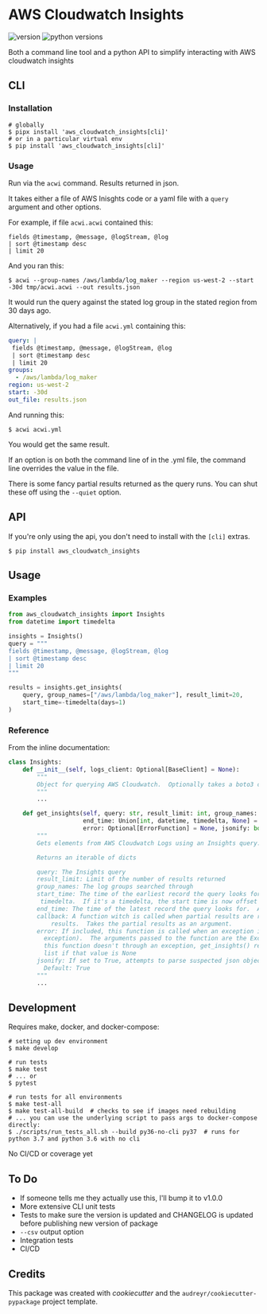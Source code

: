 # AWS Cloudwatch Insights

![version](https://img.shields.io/pypi/v/aws_cloudwatch_insights)
![python versions](https://img.shields.io/pypi/pyversions/aws_cloudwatch_insights)

Both a command line tool and a python API to simplify interacting with AWS cloudwatch insights

## CLI

### Installation

```shell
# globally
$ pipx install 'aws_cloudwatch_insights[cli]'
# or in a particular virtual env
$ pip install 'aws_cloudwatch_insights[cli]'
```

### Usage

Run via the `acwi` command.  Results returned in json.

It takes either a file of AWS Inisghts code or a yaml file with a `query` argument and other options.

For example, if file `acwi.acwi` contained this:

```
fields @timestamp, @message, @logStream, @log
| sort @timestamp desc
| limit 20
```

And you ran this:

```shell
$ acwi --group-names /aws/lambda/log_maker --region us-west-2 --start -30d tmp/acwi.acwi --out results.json
```

It would run the query against the stated log group in the stated region from 30 days ago.

Alternatively, if you had a file `acwi.yml` containing this:

```yaml
query: |
 fields @timestamp, @message, @logStream, @log
 | sort @timestamp desc
 | limit 20
groups:
  - /aws/lambda/log_maker
region: us-west-2
start: -30d
out_file: results.json
```

And running this:

```shell
$ acwi acwi.yml
```

You would get the same result.

If an option is on both the command line of in the .yml file, the command line overrides the value in the file.

There is some fancy partial results returned as the query runs.  You can shut these off using the `--quiet` option.

## API

If you're only using the api, you don't need to install with the `[cli]` extras.

```shell
$ pip install aws_cloudwatch_insights
```

## Usage

### Examples

```python
from aws_cloudwatch_insights import Insights
from datetime import timedelta

insights = Insights()
query = """
fields @timestamp, @message, @logStream, @log
| sort @timestamp desc
| limit 20
"""

results = insights.get_insights(
    query, group_names=["/aws/lambda/log_maker"], result_limit=20,
    start_time=-timedelta(days=1)
)

```

### Reference

From the inline documentation:

```python
class Insights:
    def __init__(self, logs_client: Optional[BaseClient] = None):
        """
        Object for querying AWS Cloudwatch.  Optionally takes a boto3 client as an argument, otherwise creates its own
        """
        ...

    def get_insights(self, query: str, result_limit: int, group_names: List[str], start_time: Union[int, datetime, timedelta],
                     end_time: Union[int, datetime, timedelta, None] = None, callback: Optional[CallbackFunction] = None,
                     error: Optional[ErrorFunction] = None, jsonify: bool = True) -> Iterable[GenericDict]:
        """
        Gets elements from AWS Cloudwatch Logs using an Insights query:

        Returns an iterable of dicts

        query: The Insights query
        result_limit: Limit of the number of results returned
        group_names: The log groups searched through
        start_time: The time of the earliest record the query looks for.  Can be an int timestamp, a datetime, or a
         timedelta.  If it's a timedelta, the start time is now offset by the delta
        end_time: The time of the latest record the query looks for.  Accepts same values as `start_time`
        callback: A function witch is called when partial results are returned, before the function returns the final
            results.  Takes the partial results as an argument.
        error: If included, this function is called when an exception is encountered (instead of not catching the
          exception).  The arguments passed to the function are the Exception instance and the partial results.  If
          this function doesn't through an exception, get_insights() returns the returned value of this function, empty
          list if that value is None
        jsonify: If set to True, attempts to parse suspected json objects.  If parsing fails, just returns the string.
          Default: True
        """
        ...
```

## Development

Requires make, docker, and docker-compose:

```shell
# setting up dev environment
$ make develop

# run tests
$ make test
# ... or
$ pytest

# run tests for all environments
$ make test-all
$ make test-all-build  # checks to see if images need rebuilding
# ... you can use the underlying script to pass args to docker-compose directly:
$ ./scripts/run_tests_all.sh --build py36-no-cli py37  # runs for python 3.7 and python 3.6 with no cli

```

No CI/CD or coverage yet

## To Do
* If someone tells me they actually use this, I'll bump it to v1.0.0
* More extensive CLI unit tests
* Tests to make sure the version is updated and CHANGELOG is updated before publishing new version of package
* `--csv` output option
* Integration tests
* CI/CD

## Credits

This package was created with _cookiecutter_ and the `audreyr/cookiecutter-pypackage` project template.
